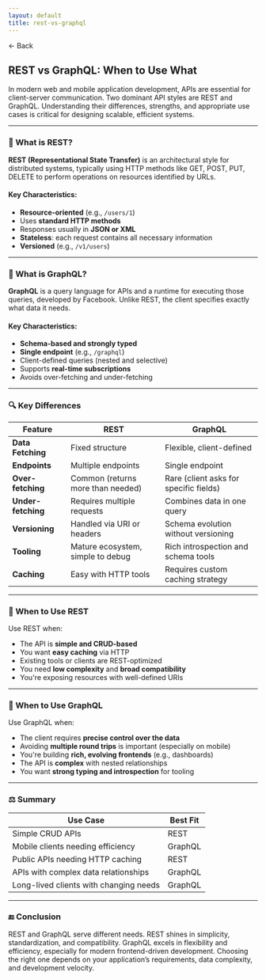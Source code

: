```yaml
---
layout: default
title: rest-vs-graphql 
---
```


<a href="https://anish7600.github.io/technical-writeups" style="text-decoration: none;">← Back</a>


## REST vs GraphQL: When to Use What

In modern web and mobile application development, APIs are essential for client-server communication. Two dominant API styles are REST and GraphQL. Understanding their differences, strengths, and appropriate use cases is critical for designing scalable, efficient systems.

---

### 🧩 What is REST?

**REST (Representational State Transfer)** is an architectural style for distributed systems, typically using HTTP methods like GET, POST, PUT, DELETE to perform operations on resources identified by URLs.

#### Key Characteristics:

* **Resource-oriented** (e.g., `/users/1`)
* Uses **standard HTTP methods**
* Responses usually in **JSON or XML**
* **Stateless**: each request contains all necessary information
* **Versioned** (e.g., `/v1/users`)

---

### 🔗 What is GraphQL?

**GraphQL** is a query language for APIs and a runtime for executing those queries, developed by Facebook. Unlike REST, the client specifies exactly what data it needs.

#### Key Characteristics:

* **Schema-based and strongly typed**
* **Single endpoint** (e.g., `/graphql`)
* Client-defined queries (nested and selective)
* Supports **real-time subscriptions**
* Avoids over-fetching and under-fetching

---

### 🔍 Key Differences

| Feature            | REST                              | GraphQL                                |
| ------------------ | --------------------------------- | -------------------------------------- |
| **Data Fetching**  | Fixed structure                   | Flexible, client-defined               |
| **Endpoints**      | Multiple endpoints                | Single endpoint                        |
| **Over-fetching**  | Common (returns more than needed) | Rare (client asks for specific fields) |
| **Under-fetching** | Requires multiple requests        | Combines data in one query             |
| **Versioning**     | Handled via URI or headers        | Schema evolution without versioning    |
| **Tooling**        | Mature ecosystem, simple to debug | Rich introspection and schema tools    |
| **Caching**        | Easy with HTTP tools              | Requires custom caching strategy       |

---

### 🧠 When to Use REST

Use REST when:

* The API is **simple and CRUD-based**
* You want **easy caching** via HTTP
* Existing tools or clients are REST-optimized
* You need **low complexity** and **broad compatibility**
* You're exposing resources with well-defined URIs

---

### 🤖 When to Use GraphQL

Use GraphQL when:

* The client requires **precise control over the data**
* Avoiding **multiple round trips** is important (especially on mobile)
* You're building **rich, evolving frontends** (e.g., dashboards)
* The API is **complex** with nested relationships
* You want **strong typing and introspection** for tooling

---

### ⚖️ Summary

| Use Case                               | Best Fit |
| -------------------------------------- | -------- |
| Simple CRUD APIs                       | REST     |
| Mobile clients needing efficiency      | GraphQL  |
| Public APIs needing HTTP caching       | REST     |
| APIs with complex data relationships   | GraphQL  |
| Long-lived clients with changing needs | GraphQL  |

---

### 🔚 Conclusion

REST and GraphQL serve different needs. REST shines in simplicity, standardization, and compatibility. GraphQL excels in flexibility and efficiency, especially for modern frontend-driven development. Choosing the right one depends on your application’s requirements, data complexity, and development velocity.
